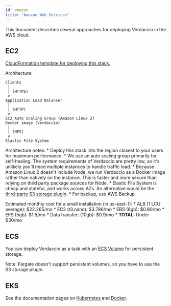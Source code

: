 ```yaml
---
id: amazon
title: "Amazon Web Services"
---
```

This document describes several approaches for deploying Verdaccio in the AWS cloud.

## EC2

[CloudFormation template for deploying this stack.](https://github.com/verdaccio/verdaccio/blob/master/contrib/aws/cloudformation-ec2-efs.yaml)

Architecture:

    Clients
     |
     | (HTTPS)
     v
    Application Load Balancer
     |
     | (HTTP)
     v
    EC2 Auto Scaling Group (Amazon Linux 2)
    Docker image (Verdaccio)
     |
     | (NFS)
     v
    Elastic File System
    

Architecture notes: * Deploy this stack into the region closest to your users for maximum performance. * We use an auto scaling group primarily for self-healing. The system requirements of Verdaccio are pretty low, so it's unlikely you'll need multiple instances to handle traffic load. * Because Amazon Linux 2 doesn't include Node, we run Verdaccio as a Docker image rather than natively on the instance. This is faster and more secure than relying on third party package sources for Node. * Elastic File System is cheap and stateful, and works across AZs. An alternative would be the [third-party S3 storage plugin](https://github.com/remitly/verdaccio-s3-storage). * For backup, use AWS Backup

Estimated monthly cost for a small installation (in us-east-1): * ALB (1 LCU average): $22.265/mo * EC2 (t3.nano): $3.796/mo * EBS (8gb): $0.80/mo * EFS (5gb): $1.5/mo * Data transfer: (10gb): $0.9/mo * **TOTAL:** Under $30/mo

## ECS

You can deploy Verdaccio as a task with an [ECS Volume](https://docs.aws.amazon.com/AmazonECS/latest/developerguide/using_data_volumes.html) for persistent storage.

Note: Fargate doesn't support persistent volumes, so you have to use the S3 storage plugin.

## EKS

See the documentation pages on [Kubernetes](kubernetes) and [Docker](docker).
